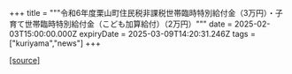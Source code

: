 +++
title = """令和6年度栗山町住民税非課税世帯臨時特別給付金（3万円）・子育て世帯臨時特別給付金（こども加算給付）（2万円）"""
date = 2025-02-03T15:00:00.000Z
expiryDate = 2025-03-09T14:20:31.246Z
tags = ["kuriyama","news"]
+++


[[source]](https://www.town.kuriyama.hokkaido.jp/soshiki/39/30177.html)
